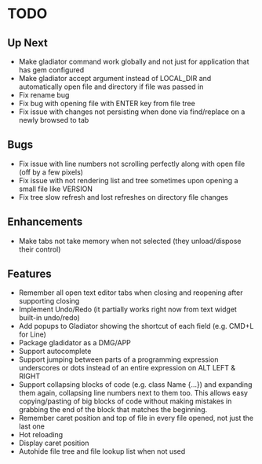 # TODO

## Up Next

- Make gladiator command work globally and not just for application that has gem configured
- Make gladiator accept argument instead of LOCAL_DIR and automatically open file and directory if file was passed in
- Fix rename bug
- Fix bug with opening file with ENTER key from file tree
- Fix issue with changes not persisting when done via find/replace on a newly browsed to tab

## Bugs

- Fix issue with line numbers not scrolling perfectly along with open file (off by a few pixels)
- Fix issue with not rendering list and tree sometimes upon opening a small file like VERSION
- Fix tree slow refresh and lost refreshes on directory file changes

## Enhancements

- Make tabs not take memory when not selected (they unload/dispose their control)

## Features

- Remember all open text editor tabs when closing and reopening after supporting closing
- Implement Undo/Redo (it partially works right now from text widget built-in undo/redo)
- Add popups to Gladiator showing the shortcut of each field (e.g. CMD+L for Line)
- Package gladidator as a DMG/APP
- Support autocomplete
- Support jumping between parts of a programming expression underscores or dots instead of an entire expression on ALT LEFT & RIGHT
- Support collapsing blocks of code (e.g. class Name {...}) and expanding them again, collapsing line numbers next to them too. 
This allows easy copying/pasting of big blocks of code without making mistakes in grabbing the end of the block that matches the beginning.
- Remember caret position and top of file in every file opened, not just the last one
- Hot reloading
- Display caret position
- Autohide file tree and file lookup list when not used
